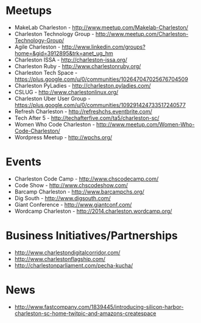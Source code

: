 # Meetups

- MakeLab Charleston - http://www.meetup.com/Makelab-Charleston/
- Charleston Technology Group - http://www.meetup.com/Charleston-Technology-Group/
- Agile Charleston - http://www.linkedin.com/groups?home=&gid=3912895&trk=anet_ug_hm
- Charleston ISSA - http://charleston-issa.org/
- Charleston Ruby - http://www.charlestonruby.org/
- Charleston Tech Space - https://plus.google.com/u/0/communities/102647047025676704509
- Charleston PyLadies - http://charleston.pyladies.com/
- CSLUG - http://www.charlestonlinux.org/
- Charleston Uber User Group - https://plus.google.com/u/0/communities/109291424733517240577
- Refresh Charleston - http://refreshchs.eventbrite.com/
- Tech After 5 - http://techafterfive.com/ta5/charleston-sc/
- Women Who Code Charleston - http://www.meetup.com/Women-Who-Code-Charleston/
- Wordpress Meetup - http://wpchs.org/

# Events

- Charleston Code Camp - http://www.chscodecamp.com/
- Code Show - http://www.chscodeshow.com/
- Barcamp Charleston - http://www.barcampchs.org/
- Dig South - http://www.digsouth.com/
- Giant Conference - http://www.giantconf.com/
- Wordcamp Charleston - http://2014.charleston.wordcamp.org/


# Business Initiatives/Partnerships

- http://www.charlestondigitalcorridor.com/
- http://www.charlestonflagship.com/
- http://charlestonparliament.com/pecha-kucha/

# News

- http://www.fastcompany.com/1839445/introducing-silicon-harbor-charleston-sc-home-twitpic-and-amazons-createspace
